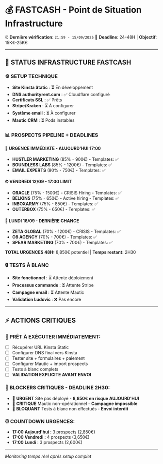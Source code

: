 # 💰 FASTCASH - Point de Situation Infrastructure

⏰ **Dernière vérification**: `21:59 - 15/09/2025`
🎯 **Deadline**: 24-48H | **Objectif**: 15K€-25K€

---

## 🚨 STATUS INFRASTRUCTURE FASTCASH

### ⚙️ **SETUP TECHNIQUE** 
- **Site Kinsta Static** : ⏳ En développement
- **DNS authorityrent.com** : ✅ Cloudflare configuré 
- **Certificats SSL** : ✅ Prêts
- **Stripe/Kraken** : ⏳ À configurer
- **Système email** : ⏳ À configurer
- **Mautic CRM** : ⏳ Pods instables

### 📊 **PROSPECTS PIPELINE + DEADLINES**

#### 🚨 **URGENCE IMMÉDIATE - AUJOURD'HUI 17:00**
- **HUSTLER MARKETING** (85% - 900€) - Templates: ✅ 
- **BOUNDLESS LABS** (85% - 1200€) - Templates: ✅
- **EMAIL EXPERTS** (80% - 750€) - Templates: ✅

#### ⏰ **VENDREDI 12/09 - 17:00 LIMIT**  
- **ORACLE** (75% - 1500€) - CRISIS Hiring - Templates: ✅
- **BELKINS** (75% - 650€) - Active hiring - Templates: ✅
- **INBOXARMY** (75% - 850€) - Templates: ✅
- **OUTERBOX** (75% - 650€) - Templates: ✅

#### 📅 **LUNDI 16/09 - DERNIÈRE CHANCE**
- **ZETA GLOBAL** (70% - 1200€) - CRISIS - Templates: ✅
- **O8 AGENCY** (70% - 700€) - Templates: ✅  
- **SPEAR MARKETING** (70% - 700€) - Templates: ✅

**TOTAL URGENCES 48H:** 8,850€ potentiel | **Temps restant:** 2H30

### 🔒 **TESTS À BLANC**
- **Site fonctionnel** : ⏳ Attente déploiement
- **Processus commande** : ⏳ Attente Stripe
- **Campagne email** : ⏳ Attente Mautic
- **Validation Ludovic** : ❌ Pas encore

---

## ⚡ **ACTIONS CRITIQUES**

### 🎯 **PRÊT À EXÉCUTER IMMÉDIATEMENT:**
- [ ] Récupérer URL Kinsta Static
- [ ] Configurer DNS final vers Kinsta  
- [ ] Tester site + formulaires + paiement
- [ ] Configurer Mautic + import prospects
- [ ] Tests à blanc complets
- [ ] **VALIDATION EXPLICITE AVANT ENVOI**

### 🚨 **BLOCKERS CRITIQUES - DEADLINE 2H30:**
- 🔴 **URGENT** Site pas déployé - **8,850€ en risque AUJOURD'HUI**
- 🔴 **CRITIQUE** Mautic non-opérationnel - **Campagne impossible**
- 🔴 **BLOQUANT** Tests à blanc non effectués - **Envoi interdit**

### ⏰ **COUNTDOWN URGENCES:**
- **17:00 Aujourd'hui** : 3 prospects (2,850€)
- **17:00 Vendredi** : 4 prospects (3,650€)  
- **17:00 Lundi** : 3 prospects (2,600€)

---

*Monitoring temps réel après setup complet*
